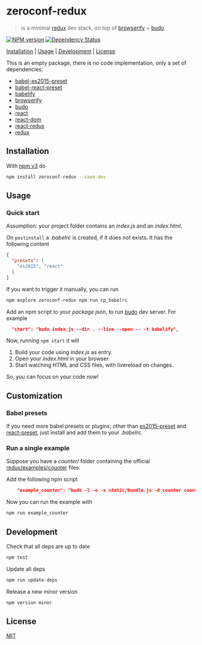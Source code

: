 # zeroconf-redux

> is a minimal [redux][redux] dev stack, on top of [browserify] + [budo]

[![NPM version](https://badge.fury.io/js/zeroconf-redux.svg)](http://badge.fury.io/js/zeroconf-redux) [![Dependency Status](https://david-dm.org/fibo/zeroconf-redux.svg)](https://david-dm.org/fibo/zeroconf-redux)

[Installation](#installation) |
[Usage](#usage) |
[Development](#development) |
[License](#license)

This is an empty package, there is no code implementation, only a set of
dependencies:

* [babel-es2015-preset]
* [babel-react-preset]
* [babelify]
* [browserify]
* [budo]
* [react]
* [react-dom]
* [react-redux]
* [redux]

## Installation

With [npm v3](https://npmjs.org/) do

```bash
npm install zeroconf-redux --save-dev
```

## Usage

### Quick start

Assumption: your project folder contains an *index.js* and an *index.html*.

On `postinstall` a *.babelrc* is created, if it does not exists.
It has the following content

```json
{
  "presets": [
    "es2015", "react"
  ]
}
```

If you want to trigger it manually, you can run

```bash
npm explore zeroconf-redux npm run cp_babelrc
```

Add an npm script to your *package.json*, to run [budo] dev server.
For example

```json
  "start": "budo index.js --dir . --live --open -- -t babelify",
```

Now, running `npm start` it will

1. Build your code using *index.js* as entry.
2. Open your *index.html* in your browser.
3. Start watching HTML and CSS files, with livereload on changes.

So, you can focus on your code now!

## Customization

### Babel presets

If you need more babel presets or plugins, other than
[es2015-preset][babel-es2015-preset] and [react-preset][babel-react-preset],
just install and add them to your *.babelrc*.

### Run a single example

Suppose you have a *counter/* folder containing the official
[redux/examples/counter][redux_counter] files.

Add the following npm script

```json
    "example_counter": "budo -l -o -s static/bundle.js -d counter counter/index.js -- -t babelify",
```

Now you can run the example with

```bash
npm run example_counter
```

## Development

Check that all deps are up to date

```bash
npm test
```

Update all deps

```bash
npm run update-deps
```

Release a new minor version

```bash
npm version minor
```

## License

[MIT](http://g14n.info/mit-license/)

[babelify]: https://github.com/babel/babelify "babelify"
[react]: https://facebook.github.io/react/ "React"
[react-dom]: https://www.npmjs.com/package/react-dom "React DOM"
[react-redux]: https://github.com/reactjs/react-redux "React Redux"
[budo]: https://github.com/mattdesl/budo "budo"
[browserify]: http://browserify.org/ "browserify"
[redux]: http://redux.js.org/
[redux_counter]: https://github.com/reactjs/redux/tree/master/examples/counter "Redux example"
[babel-es2015-preset]: https://babeljs.io/docs/plugins/preset-es2015/ "ES2015 preset"
[babel-react-preset]: https://babeljs.io/docs/plugins/preset-react/ "React preset"
